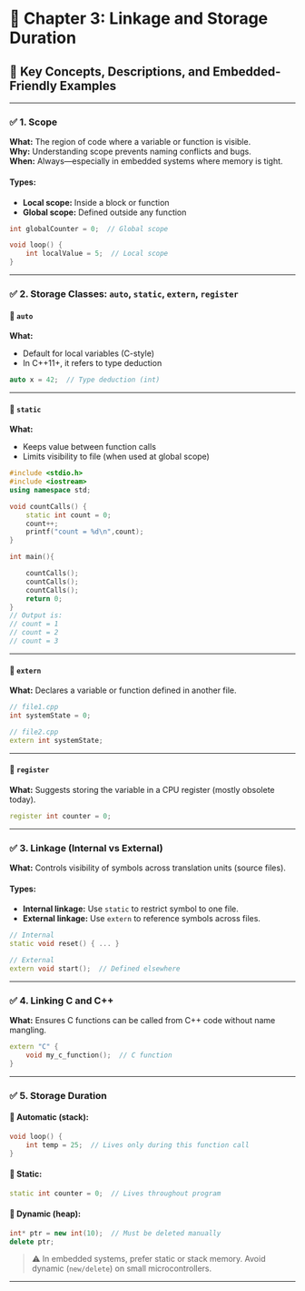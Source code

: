 
# 📘 Chapter 3: Linkage and Storage Duration  
## 🔧 Key Concepts, Descriptions, and Embedded-Friendly Examples

---

### ✅ 1. Scope  
**What:** The region of code where a variable or function is visible.  
**Why:** Understanding scope prevents naming conflicts and bugs.  
**When:** Always—especially in embedded systems where memory is tight.

#### Types:
- **Local scope:** Inside a block or function
- **Global scope:** Defined outside any function

```cpp
int globalCounter = 0;  // Global scope

void loop() {
    int localValue = 5;  // Local scope
}
```

---

### ✅ 2. Storage Classes: `auto`, `static`, `extern`, `register`  

#### 🔹 `auto`  
**What:**  
- Default for local variables (C-style)  
- In C++11+, it refers to type deduction

```cpp
auto x = 42;  // Type deduction (int)
```

---

#### 🔹 `static`  
**What:**  
- Keeps value between function calls  
- Limits visibility to file (when used at global scope)

```cpp
#include <stdio.h>
#include <iostream>
using namespace std;

void countCalls() {
    static int count = 0;
    count++;
    printf("count = %d\n",count);
}

int main(){

    countCalls();
    countCalls();
    countCalls();
    return 0;
}
// Output is:
// count = 1
// count = 2
// count = 3
```

---

#### 🔹 `extern`  
**What:** Declares a variable or function defined in another file.

```cpp
// file1.cpp
int systemState = 0;

// file2.cpp
extern int systemState;
```

---

#### 🔹 `register`  
**What:** Suggests storing the variable in a CPU register (mostly obsolete today).

```cpp
register int counter = 0;
```

---

### ✅ 3. Linkage (Internal vs External)  
**What:** Controls visibility of symbols across translation units (source files).

#### Types:
- **Internal linkage:** Use `static` to restrict symbol to one file.
- **External linkage:** Use `extern` to reference symbols across files.

```cpp
// Internal
static void reset() { ... }

// External
extern void start();  // Defined elsewhere
```

---

### ✅ 4. Linking C and C++  
**What:** Ensures C functions can be called from C++ code without name mangling.

```cpp
extern "C" {
    void my_c_function();  // C function
}
```

---

### ✅ 5. Storage Duration  

#### 🔹 Automatic (stack):
```cpp
void loop() {
    int temp = 25;  // Lives only during this function call
}
```

#### 🔹 Static:
```cpp
static int counter = 0;  // Lives throughout program
```

#### 🔹 Dynamic (heap):
```cpp
int* ptr = new int(10);  // Must be deleted manually
delete ptr;
```

> ⚠️ In embedded systems, prefer static or stack memory. Avoid dynamic (`new/delete`) on small microcontrollers.

---
